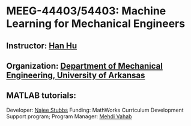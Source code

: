 # MEEG-44403/54403: Machine Learning for Mechanical Engineers
## Instructor: [Han Hu](https://engineering.uark.edu/directory/index/uid/hanhu/name/Han+Hu/)
## Organization: [Department of Mechanical Engineering, University of Arkansas](https://mechanical-engineering.uark.edu/)
## MATLAB tutorials:  
Developer: [Najee Stubbs](https://www.linkedin.com/in/najeei/) 
Funding: MathWorks Curriculum Development Support program; Program Manager: [Mehdi Vahab](https://www.linkedin.com/in/mehdivahab/)
